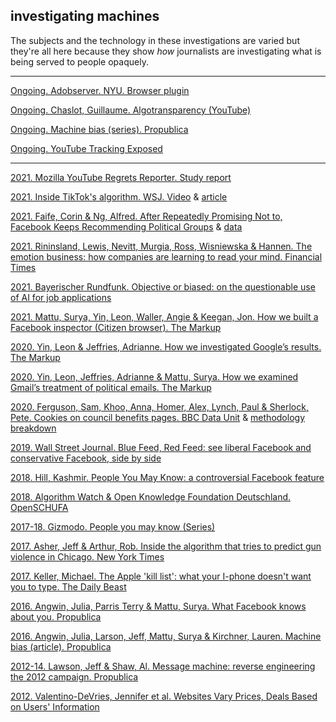## investigating machines

The subjects and the technology in these investigations are varied but they're all here because they show *how* journalists are investigating what is being served to people opaquely.

---

[Ongoing. Adobserver. NYU. Browser plugin](https://adobserver.org/)

[Ongoing. Chaslot, Guillaume. Algotransparency (YouTube)](https://www.algotransparency.org/)

[Ongoing. Machine bias (series). Propublica](https://www.propublica.org/series/machine-bias/p1)

[Ongoing. YouTube Tracking Exposed](https://youtube.tracking.exposed/)

---

[2021. Mozilla YouTube Regrets Reporter. Study report](https://foundation.mozilla.org/en/youtube/findings/)

[2021. Inside TikTok's algorithm. WSJ. Video](https://www.youtube.com/watch?v=nfczi2cI6Cs) & [article](https://www.wsj.com/articles/tiktok-algorithm-video-investigation-11626877477)

[2021. Faife, Corin & Ng, Alfred. After Repeatedly Promising Not to, Facebook Keeps Recommending Political Groups](https://themarkup.org/citizen-browser/2021/06/24/after-repeatedly-promising-not-to-facebook-keeps-recommending-political-groups-to-its-users) & [data](https://github.com/the-markup/citizen-browser-fb-still-recommends-political-groups)

[2021. Rininsland, Lewis, Nevitt, Murgia, Ross, Wisniewska & Hannen. The emotion business: how companies are learning to read your mind. Financial Times](https://ig.ft.com/emotion-recognition/)

[2021. Bayerischer Rundfunk. Objective or biased: on the questionable use of AI for job applications](https://web.br.de/interaktiv/ki-bewerbung/en/)

[2021. Mattu, Surya, Yin, Leon, Waller, Angie &  Keegan, Jon. How we built a Facebook inspector (Citizen browser). The Markup](https://themarkup.org/citizen-browser/2021/01/05/how-we-built-a-facebook-inspector)

[2020. Yin, Leon & Jeffries, Adrianne. How we investigated Google’s results. The Markup](https://themarkup.org/google-the-giant/2020/07/28/how-we-analyzed-google-search-results-web-assay-parsing-tool)

[2020. Yin, Leon, Jeffries, Adrianne & Mattu, Surya. How we examined Gmail’s treatment of political emails. The Markup](https://themarkup.org/google-the-giant/2020/02/26/show-your-work-wheres-my-email)

[2020. Ferguson, Sam, Khoo, Anna, Homer, Alex, Lynch, Paul & Sherlock, Pete. Cookies on council benefits pages. BBC Data Unit](https://www.bbc.co.uk/news/uk-50504621) &  [methodology breakdown](https://docs.google.com/document/d/10o7BgCyHqoLUqienJKkF8c0PYAahN04igRNT0oquj6c/edit)

[2019. Wall Street Journal. Blue Feed, Red Feed: see liberal Facebook and conservative Facebook, side by side](http://graphics.wsj.com/blue-feed-red-feed/)

[2018. Hill, Kashmir. People You May Know: a controversial Facebook feature](https://gizmodo.com/people-you-may-know-a-controversial-facebook-features-1827981959)

[2018. Algorithm Watch & Open Knowledge Foundation Deutschland. OpenSCHUFA](https://openschufa.de/english/)

[2017-18. Gizmodo. People you may know (Series)](https://gizmodo.com/tag/people-you-may-know)

[2017. Asher, Jeff & Arthur, Rob. Inside the algorithm that tries to predict gun violence in Chicago. New York Times](https://www.nytimes.com/2017/06/13/upshot/what-an-algorithm-reveals-about-life-on-chicagos-high-risk-list.html)

[2017. Keller, Michael. The Apple 'kill list': what your I-phone doesn't want you to type. The Daily Beast](https://www.thedailybeast.com/the-apple-kill-list-what-your-iphone-doesnt-want-you-to-type)

[2016. Angwin, Julia, Parris Terry & Mattu, Surya. What Facebook knows about you. Propublica](https://www.propublica.org/article/breaking-the-black-box-what-facebook-knows-about-you)

[2016. Angwin, Julia, Larson, Jeff, Mattu, Surya & Kirchner, Lauren. Machine bias (article). Propublica](https://www.propublica.org/article/machine-bias-risk-assessments-in-criminal-sentencing)

[2012-14. Lawson, Jeff & Shaw, Al. Message machine: reverse engineering the 2012 campaign. Propublica](https://projects.propublica.org/emails/)

[2012. Valentino-DeVries, Jennifer et al. Websites Vary Prices, Deals Based on Users' Information](https://www.wsj.com/articles/SB10001424127887323777204578189391813881534)
